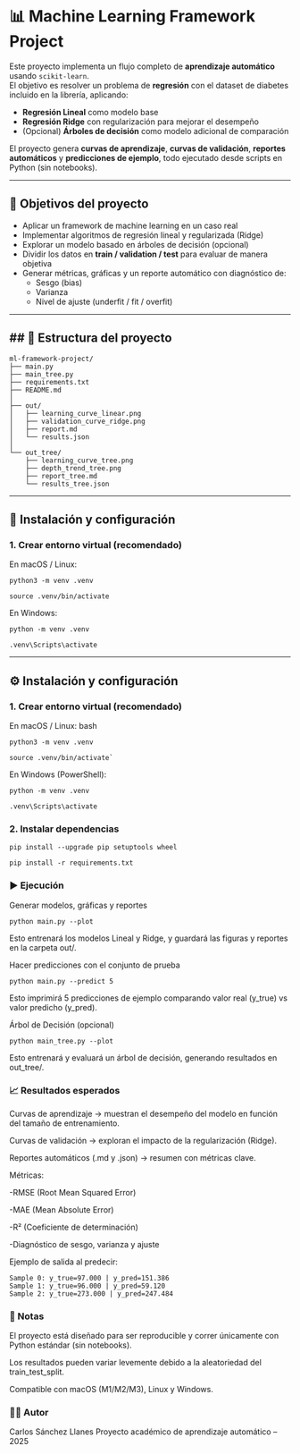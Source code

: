 # 📊 Machine Learning Framework Project

Este proyecto implementa un flujo completo de **aprendizaje automático** usando `scikit-learn`.  
El objetivo es resolver un problema de **regresión** con el dataset de diabetes incluido en la librería, aplicando:

- **Regresión Lineal** como modelo base  
- **Regresión Ridge** con regularización para mejorar el desempeño  
- (Opcional) **Árboles de decisión** como modelo adicional de comparación  

El proyecto genera **curvas de aprendizaje**, **curvas de validación**, **reportes automáticos** y **predicciones de ejemplo**, todo ejecutado desde scripts en Python (sin notebooks).

---

## 🎯 Objetivos del proyecto
- Aplicar un framework de machine learning en un caso real  
- Implementar algoritmos de regresión lineal y regularizada (Ridge)  
- Explorar un modelo basado en árboles de decisión (opcional)  
- Dividir los datos en **train / validation / test** para evaluar de manera objetiva  
- Generar métricas, gráficas y un reporte automático con diagnóstico de:
  - Sesgo (bias)  
  - Varianza  
  - Nivel de ajuste (underfit / fit / overfit)  

---

## ## 📁 Estructura del proyecto

```
ml-framework-project/
├── main.py
├── main_tree.py
├── requirements.txt
├── README.md
│
├── out/
│   ├── learning_curve_linear.png
│   ├── validation_curve_ridge.png
│   ├── report.md
│   └── results.json
│
└── out_tree/
    ├── learning_curve_tree.png
    ├── depth_trend_tree.png
    ├── report_tree.md
    └── results_tree.json
```

---

## 🔧 Instalación y configuración

### 1. Crear entorno virtual (recomendado)

En macOS / Linux:
```
python3 -m venv .venv
```
```
source .venv/bin/activate
```

En Windows:
```
python -m venv .venv
```
```
.venv\Scripts\activate
```

---

## ⚙️ Instalación y configuración

### 1. Crear entorno virtual (recomendado)

En macOS / Linux:
bash
```
python3 -m venv .venv
```
```
source .venv/bin/activate`
```

En Windows (PowerShell):
```
python -m venv .venv
```
```
.venv\Scripts\activate
```

### 2. Instalar dependencias
```
pip install --upgrade pip setuptools wheel
```
```
pip install -r requirements.txt
```

### ▶️ Ejecución
Generar modelos, gráficas y reportes
```
python main.py --plot
```


Esto entrenará los modelos Lineal y Ridge, y guardará las figuras y reportes en la carpeta out/.

Hacer predicciones con el conjunto de prueba
```
python main.py --predict 5
```


Esto imprimirá 5 predicciones de ejemplo comparando valor real (y_true) vs valor predicho (y_pred).

Árbol de Decisión (opcional)
```
python main_tree.py --plot
```


Esto entrenará y evaluará un árbol de decisión, generando resultados en out_tree/.

### 📈 Resultados esperados

Curvas de aprendizaje → muestran el desempeño del modelo en función del tamaño de entrenamiento.

Curvas de validación → exploran el impacto de la regularización (Ridge).

Reportes automáticos (.md y .json) → resumen con métricas clave.

Métricas:

-RMSE (Root Mean Squared Error)

-MAE (Mean Absolute Error)

-R² (Coeficiente de determinación)

-Diagnóstico de sesgo, varianza y ajuste

Ejemplo de salida al predecir:
```
Sample 0: y_true=97.000 | y_pred=151.386
Sample 1: y_true=96.000 | y_pred=59.120
Sample 2: y_true=273.000 | y_pred=247.484
```

### 📌 Notas

El proyecto está diseñado para ser reproducible y correr únicamente con Python estándar (sin notebooks).

Los resultados pueden variar levemente debido a la aleatoriedad del train_test_split.

Compatible con macOS (M1/M2/M3), Linux y Windows.

### 👨‍💻 Autor

Carlos Sánchez Llanes
Proyecto académico de aprendizaje automático – 2025
